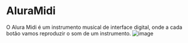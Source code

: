 # AluraMidi
O Alura Midi é um instrumento musical de interface digital, onde a cada botão vamos reproduzir o som de um instrumento.
![image](https://user-images.githubusercontent.com/93625964/157560060-1dc757a6-7397-4cbd-a5d4-f0ac7fb5bbca.png)


